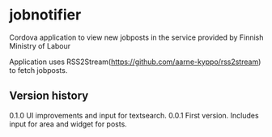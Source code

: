 # jobnotifier
Cordova application to view new jobposts in the service provided by Finnish Ministry of Labour

Application uses RSS2Stream(https://github.com/aarne-kyppo/rss2stream) to fetch jobposts.

## Version history
0.1.0 UI improvements and input for textsearch.
0.0.1 First version. Includes input for area and widget for posts.
